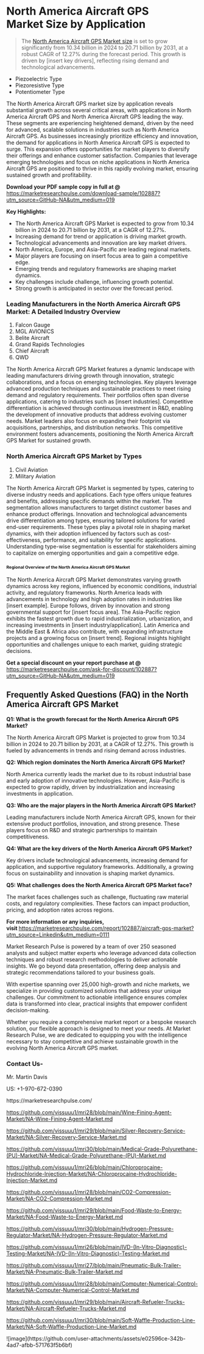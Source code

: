 <h1>North America Aircraft GPS Market&nbsp;Size by Application</h1><blockquote><p>The <a href="https://marketresearchpulse.com/download-sample/102887?utm_source=GitHub-NA&amp;utm_medium=019">North America Aircraft GPS Market size</a> is set to grow significantly from 10.34 billion in 2024 to 20.71 billion by 2031, at a robust CAGR of 12.27% during the forecast period. This growth is driven by [insert key drivers], reflecting rising demand and technological advancements.</p></blockquote><ul><li>Piezoelectric Type<li> Piezoresistive Type<li> Potentiometer Type</li></ul><p>The North America Aircraft GPS market size by application reveals substantial growth across several critical areas, with applications in North America Aircraft GPS and North America Aircraft GPS leading the way. These segments are experiencing heightened demand, driven by the need for advanced, scalable solutions in industries such as North America Aircraft GPS. As businesses increasingly prioritize efficiency and innovation, the demand for applications in North America Aircraft GPS is expected to surge. This expansion offers opportunities for market players to diversify their offerings and enhance customer satisfaction. Companies that leverage emerging technologies and focus on niche applications in North America Aircraft GPS are positioned to thrive in this rapidly evolving market, ensuring sustained growth and profitability.</p><p><strong>Download your PDF sample copy in full at @ </strong><a href="https://marketresearchpulse.com/download-sample/102887?utm_source=GitHub-NA&amp;utm_medium=019">https://marketresearchpulse.com/download-sample/102887?utm_source=GitHub-NA&amp;utm_medium=019</a></p><p><strong>Key Highlights: </strong></p><ul><li>The North America Aircraft GPS Market is expected to grow from 10.34 billion in 2024 to 20.71 billion by 2031, at a CAGR of 12.27%.</li><li>Increasing demand for trend or application is driving market growth.</li><li>Technological advancements and innovation are key market drivers.</li><li>North America, Europe, and Asia-Pacific are leading regional markets.</li><li>Major players are focusing on insert focus area to gain a competitive edge.</li><li>Emerging trends and regulatory frameworks are shaping market dynamics.</li><li>Key challenges include challenge, influencing growth potential.</li><li>Strong growth is anticipated in sector over the forecast period.</li></ul><h3>Leading Manufacturers in the North America Aircraft GPS Market: A Detailed Industry Overview</h3><ol><li>Falcon Gauge</li><li>MGL AVIONICS</li><li>Belite Aircraft</li><li>Grand Rapids Technologies</li><li>Chief Aircraft</li><li>QWD</li></ol><div class="flex max-w-full flex-col flex-grow"><div class="min-h-8 text-message flex w-full flex-col items-end gap-2 whitespace-normal break-words [.text-message+&amp;]:mt-5" dir="auto" data-message-author-role="assistant" data-message-id="fd8432e4-4910-450d-b182-61b7bfb0a01f" data-message-model-slug="gpt-4o"><div class="flex w-full flex-col gap-1 empty:hidden first:pt-[3px]"><div class="markdown prose w-full break-words dark:prose-invert light"><p>The North America Aircraft GPS Market features a dynamic landscape with leading manufacturers driving growth through innovation, strategic collaborations, and a focus on emerging technologies. Key players leverage advanced production techniques and sustainable practices to meet rising demand and regulatory requirements. Their portfolios often span diverse applications, catering to industries such as [insert industries]. Competitive differentiation is achieved through continuous investment in R&amp;D, enabling the development of innovative products that address evolving customer needs. Market leaders also focus on expanding their footprint via acquisitions, partnerships, and distribution networks. This competitive environment fosters advancements, positioning the North America Aircraft GPS Market for sustained growth.</p></div></div></div></div><h3>North America Aircraft GPS Market by Types</h3><ol><li>Civil Aviation<li> Military Aviation</li></ol><div class="flex max-w-full flex-col flex-grow"><div class="min-h-8 text-message flex w-full flex-col items-end gap-2 whitespace-normal break-words [.text-message+&amp;]:mt-5" dir="auto" data-message-author-role="assistant" data-message-id="084470be-0bb7-4664-bddf-5156b4f41249" data-message-model-slug="gpt-4o-mini"><div class="flex w-full flex-col gap-1 empty:hidden first:pt-[3px]"><div class="markdown prose w-full break-words dark:prose-invert light"><p>The North America Aircraft GPS Market is segmented by types, catering to diverse industry needs and applications. Each type offers unique features and benefits, addressing specific demands within the market. The segmentation allows manufacturers to target distinct customer bases and enhance product offerings. Innovation and technological advancements drive differentiation among types, ensuring tailored solutions for varied end-user requirements. These types play a pivotal role in shaping market dynamics, with their adoption influenced by factors such as cost-effectiveness, performance, and suitability for specific applications. Understanding type-wise segmentation is essential for stakeholders aiming to capitalize on emerging opportunities and gain a competitive edge.</p></div></div></div></div><h3><span style="font-size: 11px;">Regional Overview of the North America Aircraft GPS Market</span></h3><div class="flex max-w-full flex-col flex-grow"><div class="min-h-8 text-message flex w-full flex-col items-end gap-2 whitespace-normal break-words [.text-message+&amp;]:mt-5" dir="auto" data-message-author-role="assistant" data-message-id="e9038762-ce64-4e30-91c9-9bd413514231" data-message-model-slug="gpt-4o-mini"><div class="flex w-full flex-col gap-1 empty:hidden first:pt-[3px]"><div class="markdown prose w-full break-words dark:prose-invert light"><p>The North America Aircraft GPS Market demonstrates varying growth dynamics across key regions, influenced by economic conditions, industrial activity, and regulatory frameworks. North America leads with advancements in technology and high adoption rates in industries like [insert example]. Europe follows, driven by innovation and strong governmental support for [insert focus area]. The Asia-Pacific region exhibits the fastest growth due to rapid industrialization, urbanization, and increasing investments in [insert industry/application]. Latin America and the Middle East &amp; Africa also contribute, with expanding infrastructure projects and a growing focus on [insert trend]. Regional insights highlight opportunities and challenges unique to each market, guiding strategic decisions.</p></div></div></div></div><p><strong>Get a special discount on your report purchase at @ </strong><a href="https://marketresearchpulse.com/ask-for-discount/102887?utm_source=GitHub-NA&amp;utm_medium=019">https://marketresearchpulse.com/ask-for-discount/102887?utm_source=GitHub-NA&amp;utm_medium=019</a></p><h2>Frequently Asked Questions (FAQ) in the North America Aircraft GPS Market</h2><p><strong>Q1: What is the growth forecast for the North America Aircraft GPS Market?</strong></p><p>The North America Aircraft GPS Market is projected to grow from 10.34 billion in 2024 to 20.71 billion by 2031, at a CAGR of 12.27%. This growth is fueled by advancements in trends and rising demand across industries.</p><p><strong>Q2: Which region dominates the North America Aircraft GPS Market?</strong></p><p>North America currently leads the market due to its robust industrial base and early adoption of innovative technologies. However, Asia-Pacific is expected to grow rapidly, driven by industrialization and increasing investments in application.</p><p><strong>Q3: Who are the major players in the North America Aircraft GPS Market?</strong></p><p>Leading manufacturers include North America Aircraft GPS, known for their extensive product portfolios, innovation, and strong presence. These players focus on R&amp;D and strategic partnerships to maintain competitiveness.</p><p><strong>Q4: What are the key drivers of the North America Aircraft GPS Market?</strong></p><p>Key drivers include technological advancements, increasing demand for application, and supportive regulatory frameworks. Additionally, a growing focus on sustainability and innovation is shaping market dynamics.</p><p><strong>Q5: What challenges does the North America Aircraft GPS Market face?</strong></p><p>The market faces challenges such as challenge, fluctuating raw material costs, and regulatory complexities. These factors can impact production, pricing, and adoption rates across regions.</p><p><strong>For more information or any inquiries, visit&nbsp;</strong><a href="https://marketresearchpulse.com/report/102887/aircraft-gps-market?utm_source=Linkedin&utm_medium=0111">https://marketresearchpulse.com/report/102887/aircraft-gps-market?utm_source=Linkedin&utm_medium=0111</a></p><p>Market Research Pulse is powered by a team of over 250 seasoned analysts and subject matter experts who leverage advanced data collection techniques and robust research methodologies to deliver actionable insights. We go beyond data presentation, offering deep analysis and strategic recommendations tailored to your business goals.</p><p>With expertise spanning over 25,000 high-growth and niche markets, we specialize in providing customized solutions that address your unique challenges. Our commitment to actionable intelligence ensures complex data is transformed into clear, practical insights that empower confident decision-making.</p><p>Whether you require a comprehensive market report or a bespoke research solution, our flexible approach is designed to meet your needs. At Market Research Pulse, we are dedicated to equipping you with the intelligence necessary to stay competitive and achieve sustainable growth in the evolving North America Aircraft GPS market.</p><h3><strong>Contact Us-</strong></h3><p>Mr. Martin Davis</p><p>US: +1-970-672-0390</p><p>https://marketresearchpulse.com/</p><p><a href="https://github.com/vissuuu1/mri28/blob/main/Wine-Fining-Agent-Market/NA-Wine-Fining-Agent-Market.md">https://github.com/vissuuu1/mri28/blob/main/Wine-Fining-Agent-Market/NA-Wine-Fining-Agent-Market.md</a></p><p><a href="https://github.com/vissuuu1/mri29/blob/main/Silver-Recovery-Service-Market/NA-Silver-Recovery-Service-Market.md">https://github.com/vissuuu1/mri29/blob/main/Silver-Recovery-Service-Market/NA-Silver-Recovery-Service-Market.md</a></p><p><a href="https://github.com/vissuuu1/mri30/blob/main/Medical-Grade-Polyurethane-(PU)-Market/NA-Medical-Grade-Polyurethane-(PU)-Market.md">https://github.com/vissuuu1/mri30/blob/main/Medical-Grade-Polyurethane-(PU)-Market/NA-Medical-Grade-Polyurethane-(PU)-Market.md</a></p><p><a href="https://github.com/vissuuu1/mri26/blob/main/Chloroprocaine-Hydrochloride-Injection-Market/NA-Chloroprocaine-Hydrochloride-Injection-Market.md">https://github.com/vissuuu1/mri26/blob/main/Chloroprocaine-Hydrochloride-Injection-Market/NA-Chloroprocaine-Hydrochloride-Injection-Market.md</a></p><p><a href="https://github.com/vissuuu1/mri28/blob/main/CO2-Compression-Market/NA-CO2-Compression-Market.md">https://github.com/vissuuu1/mri28/blob/main/CO2-Compression-Market/NA-CO2-Compression-Market.md</a></p><p><a href="https://github.com/vissuuu1/mri29/blob/main/Food-Waste-to-Energy-Market/NA-Food-Waste-to-Energy-Market.md">https://github.com/vissuuu1/mri29/blob/main/Food-Waste-to-Energy-Market/NA-Food-Waste-to-Energy-Market.md</a></p><p><a href="https://github.com/vissuuu1/mri30/blob/main/Hydrogen-Pressure-Regulator-Market/NA-Hydrogen-Pressure-Regulator-Market.md">https://github.com/vissuuu1/mri30/blob/main/Hydrogen-Pressure-Regulator-Market/NA-Hydrogen-Pressure-Regulator-Market.md</a></p><p><a href="https://github.com/vissuuu1/mri26/blob/main/IVD-(In-Vitro-Diagnostic)-Testing-Market/NA-IVD-(In-Vitro-Diagnostic)-Testing-Market.md">https://github.com/vissuuu1/mri26/blob/main/IVD-(In-Vitro-Diagnostic)-Testing-Market/NA-IVD-(In-Vitro-Diagnostic)-Testing-Market.md</a></p><p><a href="https://github.com/vissuuu1/mri27/blob/main/Pneumatic-Bulk-Trailer-Market/NA-Pneumatic-Bulk-Trailer-Market.md">https://github.com/vissuuu1/mri27/blob/main/Pneumatic-Bulk-Trailer-Market/NA-Pneumatic-Bulk-Trailer-Market.md</a></p><p><a href="https://github.com/vissuuu1/mri28/blob/main/Computer-Numerical-Control-Market/NA-Computer-Numerical-Control-Market.md">https://github.com/vissuuu1/mri28/blob/main/Computer-Numerical-Control-Market/NA-Computer-Numerical-Control-Market.md</a></p><p><a href="https://github.com/vissuuu1/mri29/blob/main/Aircraft-Refueler-Trucks-Market/NA-Aircraft-Refueler-Trucks-Market.md">https://github.com/vissuuu1/mri29/blob/main/Aircraft-Refueler-Trucks-Market/NA-Aircraft-Refueler-Trucks-Market.md</a></p><p><a href="https://github.com/vissuuu1/mri30/blob/main/Soft-Waffle-Production-Line-Market/NA-Soft-Waffle-Production-Line-Market.md">https://github.com/vissuuu1/mri30/blob/main/Soft-Waffle-Production-Line-Market/NA-Soft-Waffle-Production-Line-Market.md</a></p>
![image](https://github.com/user-attachments/assets/e02596ce-342b-4ad7-afbb-571763f5b6bf)
